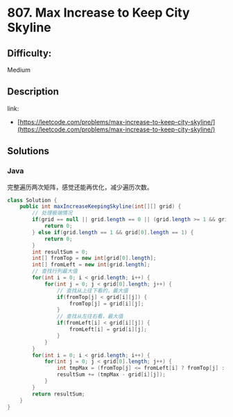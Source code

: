 # 807. Max Increase to Keep City Skyline

## Difficulty:

Medium

## Description

link:
- [https://leetcode.com/problems/max-increase-to-keep-city-skyline/](https://leetcode.com/problems/max-increase-to-keep-city-skyline/)

## Solutions

### Java

完整遍历两次矩阵，感觉还能再优化，减少遍历次数。

```java
class Solution {
    public int maxIncreaseKeepingSkyline(int[][] grid) {
        // 处理极端情况
        if(grid == null || grid.length == 0 || (grid.length >= 1 && grid[0].length == 0)) {
            return 0;
        } else if(grid.length == 1 && grid[0].length == 1) {
            return 0;
        }
        int resultSum = 0;
        int[] fromTop = new int[grid[0].length];
        int[] fromLeft = new int[grid.length];
        // 查找行列最大值
        for(int i = 0; i < grid.length; i++) {
            for(int j = 0; j < grid[0].length; j++) {
                // 查找从上往下看的，最大值
                if(fromTop[j] < grid[i][j]) {
                    fromTop[j] = grid[i][j];
                }
                // 查找从左往右看，最大值
                if(fromLeft[i] < grid[i][j]) {
                    fromLeft[i] = grid[i][j];
                }
            }
        }
        for(int i = 0; i < grid.length; i++) {
            for(int j = 0; j < grid[0].length; j++) {
                int tmpMax = (fromTop[j] <= fromLeft[i] ? fromTop[j] : fromLeft[i]);
                resultSum += (tmpMax - grid[i][j]);
            }
        }
        return resultSum;
    }
}
```